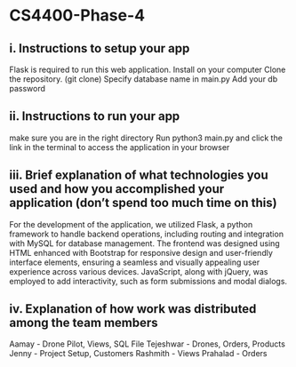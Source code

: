 # CS4400-Phase-4
## i. Instructions to setup your app

Flask is required to run this web application. Install on your computer
Clone the repository. (git clone)
Specify database name in main.py
Add your db password 

## ii. Instructions to run your app

make sure you are in the right directory
Run python3 main.py and click the link in the terminal to access the application in your browser

## iii. Brief explanation of what technologies you used and how you accomplished your application (don’t spend too much time on this)

For the development of the application, we utilized Flask, a python framework to handle backend operations, including routing and integration with MySQL for database management. The frontend was designed using HTML enhanced with Bootstrap for responsive design and user-friendly interface elements, ensuring a seamless and visually appealing user experience across various devices. JavaScript, along with jQuery, was employed to add interactivity, such as form submissions and modal dialogs. 

## iv. Explanation of how work was distributed among the team members

Aamay - Drone Pilot, Views, SQL File
Tejeshwar - Drones, Orders, Products
Jenny - Project Setup, Customers
Rashmith - Views
Prahalad - Orders
